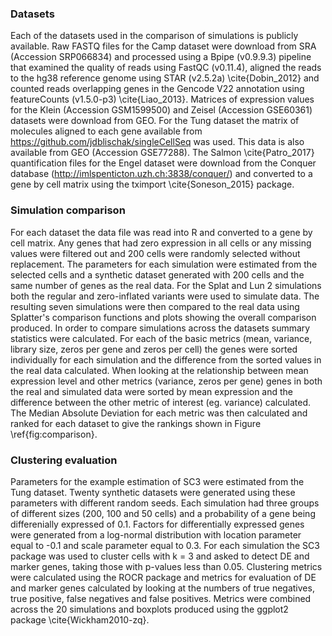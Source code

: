 ### Datasets

Each of the datasets used in the comparison of simulations is publicly available. Raw FASTQ files for the Camp dataset were download from SRA (Accession SRP066834) and processed using a Bpipe (v0.9.9.3) pipeline that examined the quality of reads using FastQC (v0.11.4), aligned the reads to the hg38 reference genome using STAR (v2.5.2a) \cite{Dobin_2012} and counted reads overlapping genes in the Gencode V22 annotation using featureCounts (v1.5.0-p3) \cite{Liao_2013}. Matrices of expression values for the Klein (Accession GSM1599500) and Zeisel (Accession GSE60361) datasets were download from GEO. For the Tung dataset the matrix of molecules aligned to each gene available from https://github.com/jdblischak/singleCellSeq was used. This data is also available from GEO (Accession GSE77288). The Salmon \cite{Patro_2017} quantification files for the Engel dataset were download from the Conquer database (http://imlspenticton.uzh.ch:3838/conquer/) and converted to a gene by cell matrix using the tximport \cite{Soneson_2015} package.

### Simulation comparison

For each dataset the data file was read into R and converted to a gene by cell matrix. Any genes that had zero expression in all cells or any missing values were filtered out and 200 cells were randomly selected without replacement. The parameters for each simulation were estimated from the selected cells and a synthetic dataset generated with 200 cells and the same number of genes as the real data. For the Splat and Lun 2 simulations both the regular and zero-inflated variants were used to simulate data. The resulting seven simulations were then compared to the real data using Splatter's comparison functions and plots showing the overall comparison produced. In order to compare simulations across the datasets summary statistics were calculated. For each of the basic metrics (mean, variance, library size, zeros per gene and zeros per cell) the genes were sorted individually for each simulation and the difference from the sorted values in the real data calculated. When looking at the relationship between mean expression level and other metrics (variance, zeros per gene) genes in both the real and simulated data were sorted by mean expression and the difference between the other metric of interest (eg. variance) calculated. The Median Absolute Deviation for each metric was then calculated and ranked for each dataset to give the rankings shown in Figure \ref{fig:comparison}.

### Clustering evaluation

Parameters for the example estimation of SC3 were estimated from the Tung dataset. Twenty synthetic datasets were generated using these parameters with different random seeds. Each simulation had three groups of different sizes (200, 100 and 50 cells) and a probability of a gene being differenially expressed of 0.1. Factors for differentially expressed genes were generated from a log-normal distribution with location parameter equal to -0.1 and scale parameter equal to 0.3. For each simulation the SC3 package was used to cluster cells with k = 3 and asked to detect DE and marker genes, taking those with p-values less than 0.05. Clustering metrics were calculated using the ROCR package and metrics for evaluation of DE and marker genes calculated by looking at the numbers of true negatives, true positive, false negatives and false positives. Metrics were combined across the 20 simulations and boxplots produced using the ggplot2 package \cite{Wickham2010-zq}.
